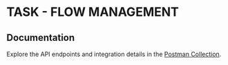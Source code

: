 # TASK - FLOW MANAGEMENT
## Documentation

Explore the API endpoints and integration details in the [Postman Collection](https://documenter.getpostman.com/view/19274512/2sAXqzVdUK).
